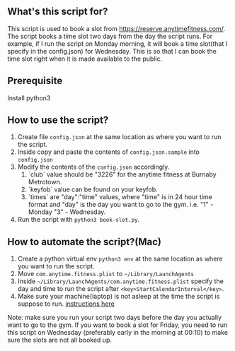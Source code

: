 ## What's this script for?
This script is used to book a slot from https://reserve.anytimefitness.com/. 
The script books a time slot two days from the day the script runs. 
For example, if I run the script on Monday morning,
it will book a time slot(that I specify in the config.json) for Wednesday.
This is so that I can book the time slot right when it is made available to the public. 

## Prerequisite 
Install python3 

## How to use the script?
1. Create file `config.json` at the same location as where you want to run the script.
2. Inside copy and paste the contents of `config.json.sample` into `config.json`
3. Modify the contents of the `config.json` accordingly. 
    <ol>
    <li>`club` value should be "3226" for the anytime fitness at Burnaby Metrotown.</li>
    <li>`keyfob` value can be found on your keyfob.</li>
    <li>`times` are "day":"time" values, where "time" is in 24 hour time format
    and "day" is the day you want to go to the gym. i.e. "1" - Monday "3" - Wednesday.</li>
    </ol>
4.  Run the script with `python3 book-slot.py`.

## How to automate the script?(Mac) 
1. Create a python virtual env `python3 env` 
    at the same location as where you want to run the script.
2. Move `com.anytime.fitness.plist` to `~/Library/LaunchAgents`
3. Inside `~/Library/LaunchAgents/com.anytime.fitness.plist` 
    specify the day and time to run the script after `<key>StartCalendarInterval</key>`.
4. Make sure your machine(laptop) is not asleep at the time the script is suppose to run. 
    [instructions here](https://support.apple.com/en-ca/guide/mac-help/mchlp2266/mac#:~:text=On%20your%20Mac%2C%20choose%20Apple,Preferences%2C%20then%20click%20Energy%20Saver.&text=Click%20Schedule%20in%20the%20bottom,Start%20up%20or%20wake%E2%80%9D%20checkbox.)

Note: make sure you run your script two days before the day you actually want to go to the gym.
If you want to book a slot for Friday, 
you need to run this script on Wednesday
(preferably early in the morning at 00:10) to make sure the slots are not all booked up.
